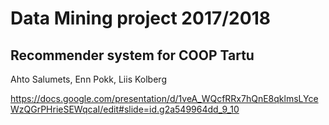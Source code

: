 # Data Mining project 2017/2018

## Recommender system for COOP Tartu
    
Ahto Salumets, Enn Pokk, Liis Kolberg

https://docs.google.com/presentation/d/1veA_WQcfRRx7hQnE8qklmsLYceWzQGrPHrieSEWqcaI/edit#slide=id.g2a549964dd_9_10
